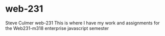 # web-231
Steve Culmer web-231
This is where I have my work and assignments for the Web231-m318 enterprise javascript semester
